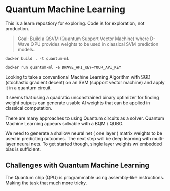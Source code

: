 # Quantum Machine Learning

This is a learn repostiory for exploring.
Code is for exploration, not production.

> Goal: Build a QSVM (Quantum Support Vector Machine) where D-Wave QPU provides
> weights to be used in classical SVM prediction models.

```shell
docker build . -t quantum-ml
```

```shell
docker run quantum-ml -e DWAVE_API_KEY=YOUR_API_KEY
```

Looking to take a conventional Machine Learning Algorithm
with SGD (stochastic gradient decent) on an SVM (support vector machine)
and apply it in a quantum circuit.

It seems that using a quadratic unconstrained binary optimizer for
finding weight outputs can generate usable AI weights that can be
applied in classical computation.

There are many approaches to using Quantum circuits as a solver.
Quantum Machine Learning appears solvable with a BQM / QUBO.

We need to generate a shallow neural net ( one layer ) matrix weights
to be used in predicting outcomes.
The next step will be deep learning with multi-layer neural nets.
To get started though, single layer weights w/ embedded bias is sufficient.

## Challenges with Quantum Machine Learning

The Quantum chip (QPU) is programmable using assembly-like instructions.
Making the task that much more tricky.
